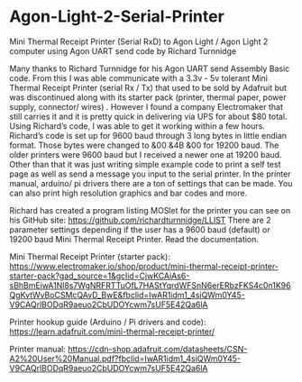 # Agon-Light-2-Serial-Printer
Mini Thermal Receipt Printer (Serial RxD) to Agon Light / Agon Light 2 computer using Agon UART send code by Richard Turnnidge 

Many thanks to Richard Turnnidge for his Agon UART send Assembly Basic code. From this I was able communicate with a 3.3v - 5v tolerant Mini Thermal Receipt Printer (serial Rx / Tx) that used to be sold by Adafruit but was discontinued along with its starter pack (printer, thermal paper, power supply, connector/ wires) . However I found a company Electromaker that still carries it and it is pretty quick in delivering via UPS for about $80 total. 
Using Richard’s code, I was able to get it working within a few hours. Richard’s code is set up for 9600 baud through 3 long bytes in little endian format. Those bytes were changed to &00 &4B &00 for 19200 baud. The older printers were 9600 baud but I received a newer one at 19200 baud. 
Other than that it was just writing simple example code to print a self test page as well as send a message you input to the serial printer. 
In the printer manual, arduino/ pi drivers there are a ton of settings that can be made. You can also print high resolution graphics and bar codes and more.

Richard has created a program listing MOSlet for the printer you can see on his GitHub site: https://github.com/richardturnnidge/LLIST
There are 2 parameter settings depending if the user has a 9600 baud (default) or 19200 baud Mini Thermal Receipt Printer. Read the documentation. 

Mini Thermal Receipt Printer (starter pack):
https://www.electromaker.io/shop/product/mini-thermal-receipt-printer-starter-pack?gad_source=1&gclid=CjwKCAiAs6-sBhBmEiwA1Nl8s7WgNRFRTTuOfL7HAStYqrdWFSnN6erERbzFKS4c0n1K96QgKvtWvBoCSMcQAvD_BwE&fbclid=IwAR1idm1_4siQWm0Y45-V9CAQrlBODqR9aeuo2CbUDOYcwm7sUF5E42Qa6lA

Printer hookup guide (Arduino / Pi drivers and code):
https://learn.adafruit.com/mini-thermal-receipt-printer/

Printer manual:
https://cdn-shop.adafruit.com/datasheets/CSN-A2%20User%20Manual.pdf?fbclid=IwAR1idm1_4siQWm0Y45-V9CAQrlBODqR9aeuo2CbUDOYcwm7sUF5E42Qa6lA
